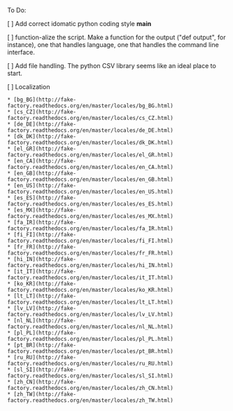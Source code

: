 To Do:

[ ]    Add correct idomatic python coding style __main__

[ ]    function-alize the script. Make a function for the output ("def
output", for instance), 
        one that handles language, one that handles the command line
interface. 

[ ]    Add file handling. The python CSV library seems like an ideal
place to start. 

[ ]    Localization

    * [bg_BG](http://fake-factory.readthedocs.org/en/master/locales/bg_BG.html)
    * [cs_CZ](http://fake-factory.readthedocs.org/en/master/locales/cs_CZ.html)
    * [de_DE](http://fake-factory.readthedocs.org/en/master/locales/de_DE.html)
    * [dk_DK](http://fake-factory.readthedocs.org/en/master/locales/dk_DK.html)
    * [el_GR](http://fake-factory.readthedocs.org/en/master/locales/el_GR.html)
    * [en_CA](http://fake-factory.readthedocs.org/en/master/locales/en_CA.html)
    * [en_GB](http://fake-factory.readthedocs.org/en/master/locales/en_GB.html)
    * [en_US](http://fake-factory.readthedocs.org/en/master/locales/en_US.html)
    * [es_ES](http://fake-factory.readthedocs.org/en/master/locales/es_ES.html)
    * [es_MX](http://fake-factory.readthedocs.org/en/master/locales/es_MX.html)
    * [fa_IR](http://fake-factory.readthedocs.org/en/master/locales/fa_IR.html)
    * [fi_FI](http://fake-factory.readthedocs.org/en/master/locales/fi_FI.html)
    * [fr_FR](http://fake-factory.readthedocs.org/en/master/locales/fr_FR.html)
    * [hi_IN](http://fake-factory.readthedocs.org/en/master/locales/hi_IN.html)
    * [it_IT](http://fake-factory.readthedocs.org/en/master/locales/it_IT.html)
    * [ko_KR](http://fake-factory.readthedocs.org/en/master/locales/ko_KR.html)
    * [lt_LT](http://fake-factory.readthedocs.org/en/master/locales/lt_LT.html)
    * [lv_LV](http://fake-factory.readthedocs.org/en/master/locales/lv_LV.html)
    * [nl_NL](http://fake-factory.readthedocs.org/en/master/locales/nl_NL.html)
    * [pl_PL](http://fake-factory.readthedocs.org/en/master/locales/pl_PL.html)
    * [pt_BR](http://fake-factory.readthedocs.org/en/master/locales/pt_BR.html)
    * [ru_RU](http://fake-factory.readthedocs.org/en/master/locales/ru_RU.html)
    * [sl_SI](http://fake-factory.readthedocs.org/en/master/locales/sl_SI.html)
    * [zh_CN](http://fake-factory.readthedocs.org/en/master/locales/zh_CN.html)
    * [zh_TW](http://fake-factory.readthedocs.org/en/master/locales/zh_TW.html)
